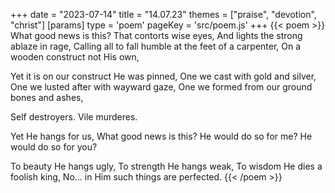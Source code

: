 +++
date = "2023-07-14"
title = "14.07.23"
themes = ["praise", "devotion", "christ"]
[params]
  type = 'poem'
  pageKey = 'src/poem.js'
+++
{{< poem >}}
What good news is this?
That contorts wise eyes,
And lights the strong ablaze in rage,
Calling all to fall humble at the feet of a carpenter,
On a wooden construct not His own,

Yet it is on our construct He was pinned,
One we cast with gold and silver,
One we lusted after with wayward gaze,
One we formed from our ground bones and ashes,

Self destroyers.
Vile murderes.

Yet He hangs for us,
What good news is this?
He would do so for me?
He would do so for you?

To beauty He hangs ugly,
To strength He hangs weak,
To wisdom He dies a foolish king,
No... in Him such things are perfected.
{{< /poem >}}